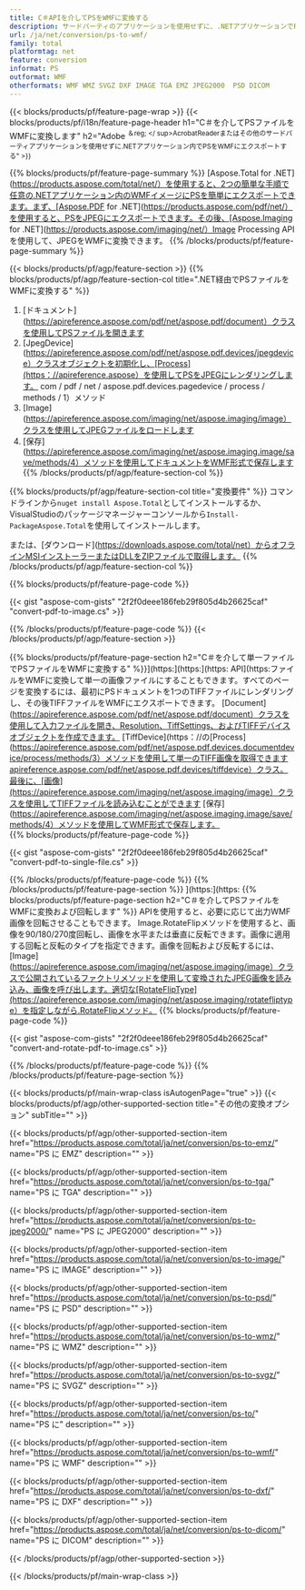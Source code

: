 ```yaml
---
title: C＃APIを介してPSをWMFに変換する
description: サードパーティのアプリケーションを使用せずに、.NETアプリケーションでPSをWMFにエクスポートします
url: /ja/net/conversion/ps-to-wmf/
family: total
platformtag: net
feature: conversion
informat: PS
outformat: WMF
otherformats: WMF WMZ SVGZ DXF IMAGE TGA EMZ JPEG2000  PSD DICOM
---
```

{{< blocks/products/pf/feature-page-wrap >}}
{{< blocks/products/pf/i18n/feature-page-header h1="C＃を介してPSファイルをWMFに変換します" h2="Adobe <sup>＆reg; </ sup>AcrobatReaderまたはその他のサードパーティアプリケーションを使用せずに.NETアプリケーション内でPSをWMFにエクスポートする" >}}

{{% blocks/products/pf/feature-page-summary %}}
[Aspose.Total for .NET](https://products.aspose.com/total/net/）を使用すると、2つの簡単な手順で任意の.NETアプリケーション内のWMFイメージにPSを簡単にエクスポートできます。まず、[Aspose.PDF for .NET](https://products.aspose.com/pdf/net/）を使用すると、PSをJPEGにエクスポートできます。その後、[Aspose.Imaging for .NET](https://products.aspose.com/imaging/net/）Image Processing APIを使用して、JPEGをWMFに変換できます。
{{% /blocks/products/pf/feature-page-summary  %}}

{{< blocks/products/pf/agp/feature-section >}}
{{% blocks/products/pf/agp/feature-section-col title=".NET経由でPSファイルをWMFに変換する" %}}
1. [ドキュメント](https://apireference.aspose.com/pdf/net/aspose.pdf/document）クラスを使用してPSファイルを開きます
2. [JpegDevice](https://apireference.aspose.com/pdf/net/aspose.pdf.devices/jpegdevice）クラスオブジェクトを初期化し、[Process](https：//apireference.aspose）を使用してPSをJPEGにレンダリングします。 com / pdf / net / aspose.pdf.devices.pagedevice / process / methods / 1）メソッド
3. [Image](https://apireference.aspose.com/imaging/net/aspose.imaging/image）クラスを使用してJPEGファイルをロードします
4. [保存](https://apireference.aspose.com/imaging/net/aspose.imaging.image/save/methods/4）メソッドを使用してドキュメントをWMF形式で保存します
{{% /blocks/products/pf/agp/feature-section-col %}}

{{% blocks/products/pf/agp/feature-section-col title="変換要件" %}}
コマンドラインから```nuget install Aspose.Total```としてインストールするか、VisualStudioのパッケージマネージャーコンソールから```Install-PackageAspose.Total```を使用してインストールします。

または、[ダウンロード](https://downloads.aspose.com/total/net）からオフラインMSIインストーラーまたはDLLをZIPファイルで取得します。
{{% /blocks/products/pf/agp/feature-section-col %}}

{{% blocks/products/pf/feature-page-code %}}

{{< gist "aspose-com-gists" "2f2f0deee186feb29f805d4b26625caf" "convert-pdf-to-image.cs" >}}


{{% /blocks/products/pf/feature-page-code %}}
{{< /blocks/products/pf/agp/feature-section >}}

{{% blocks/products/pf/feature-page-section  h2="C＃を介して単一ファイルでPSファイルをWMFに変換する" %}}](https:](https:](https:
API](https:ファイルをWMFに変換して単一の画像ファイルにすることもできます。すべてのページを変換するには、最初にPSドキュメントを1つのTIFFファイルにレンダリングし、その後TIFFファイルをWMFにエクスポートできます。 [Document](https://apireference.aspose.com/pdf/net/aspose.pdf/document）クラスを使用して入力ファイルを開き、Resolution、TiffSettings、およびTIFFデバイスオブジェクトを作成できます。 [TiffDevice](https：//の[Process](https://apireference.aspose.com/pdf/net/aspose.pdf.devices.documentdevice/process/methods/3）メソッドを使用して単一のTIFF画像を取得できますapireference.aspose.com/pdf/net/aspose.pdf.devices/tiffdevice）クラス。最後に、[画像](https://apireference.aspose.com/imaging/net/aspose.imaging/image）クラスを使用してTIFFファイルを読み込むことができます
[保存](https://apireference.aspose.com/imaging/net/aspose.imaging.image/save/methods/4）メソッドを使用してWMF形式で保存します。  
{{% blocks/products/pf/feature-page-code %}}

{{< gist "aspose-com-gists" "2f2f0deee186feb29f805d4b26625caf" "convert-pdf-to-single-file.cs" >}}

{{% /blocks/products/pf/feature-page-code  %}}
{{% /blocks/products/pf/feature-page-section %}}
](https:](https:
{{% blocks/products/pf/feature-page-section  h2="C＃を介してPSファイルをWMFに変換および回転します" %}}
APIを使用すると、必要に応じて出力WMF画像を回転させることもできます。 Image.RotateFlipメソッドを使用すると、画像を90/180/270度回転し、画像を水平または垂直に反転できます。画像に適用する回転と反転のタイプを指定できます。画像を回転および反転するには、[Image](https://apireference.aspose.com/imaging/net/aspose.imaging/image）クラスで公開されているファクトリメソッドを使用して変換されたJPEG画像を読み込み、画像を呼び出します。適切な[RotateFlipType](https://apireference.aspose.com/imaging/net/aspose.imaging/rotatefliptype）を指定しながら.RotateFlipメソッド。 
{{% blocks/products/pf/feature-page-code %}}

{{< gist "aspose-com-gists" "2f2f0deee186feb29f805d4b26625caf" "convert-and-rotate-pdf-to-image.cs" >}}

{{% /blocks/products/pf/feature-page-code  %}}
{{% /blocks/products/pf/feature-page-section %}}

{{< blocks/products/pf/main-wrap-class isAutogenPage="true" >}}
{{< blocks/products/pf/agp/other-supported-section title="その他の変換オプション" subTitle="" >}}

{{< blocks/products/pf/agp/other-supported-section-item href="https://products.aspose.com/total/ja/net/conversion/ps-to-emz/" name="PS に EMZ" description="" >}}

{{< blocks/products/pf/agp/other-supported-section-item href="https://products.aspose.com/total/ja/net/conversion/ps-to-tga/" name="PS に TGA" description="" >}}

{{< blocks/products/pf/agp/other-supported-section-item href="https://products.aspose.com/total/ja/net/conversion/ps-to-jpeg2000/" name="PS に JPEG2000" description="" >}}

{{< blocks/products/pf/agp/other-supported-section-item href="https://products.aspose.com/total/ja/net/conversion/ps-to-image/" name="PS に IMAGE" description="" >}}

{{< blocks/products/pf/agp/other-supported-section-item href="https://products.aspose.com/total/ja/net/conversion/ps-to-psd/" name="PS に PSD" description="" >}}

{{< blocks/products/pf/agp/other-supported-section-item href="https://products.aspose.com/total/ja/net/conversion/ps-to-wmz/" name="PS に WMZ" description="" >}}

{{< blocks/products/pf/agp/other-supported-section-item href="https://products.aspose.com/total/ja/net/conversion/ps-to-svgz/" name="PS に SVGZ" description="" >}}

{{< blocks/products/pf/agp/other-supported-section-item href="https://products.aspose.com/total/ja/net/conversion/ps-to/" name="PS に" description="" >}}

{{< blocks/products/pf/agp/other-supported-section-item href="https://products.aspose.com/total/ja/net/conversion/ps-to-wmf/" name="PS に WMF" description="" >}}

{{< blocks/products/pf/agp/other-supported-section-item href="https://products.aspose.com/total/ja/net/conversion/ps-to-dxf/" name="PS に DXF" description="" >}}

{{< blocks/products/pf/agp/other-supported-section-item href="https://products.aspose.com/total/ja/net/conversion/ps-to-dicom/" name="PS に DICOM" description="" >}}



{{< /blocks/products/pf/agp/other-supported-section >}}

{{< /blocks/products/pf/main-wrap-class >}}
